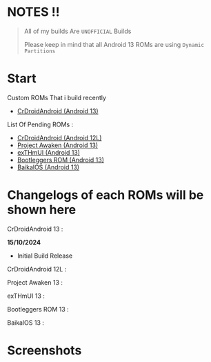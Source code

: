 # NOTES !!
> All of my builds Are `UNOFFICIAL` Builds
>
> Please keep in mind that all Android 13 ROMs are using `Dynamic Partitions`

# Start
Custom ROMs That i build recently
- [CrDroidAndroid (Android 13)](https://github.com/imnathanzero/nath/releases/tag/crot-1)

List Of Pending ROMs :
- [CrDroidAndroid (Android 12L)](https://github.com/crdroidandroid/android/tree/12.1)
- [Project Awaken (Android 13)](https://github.com/Project-Awaken/android_manifest/tree/triton)
- [exTHmUI (Android 13)](https://github.com/exTHmUI/android)
- [Bootleggers ROM (Android 13)](https://github.com/BootleggersROM/manifest)
- [BaikalOS (Android 13)](https://github.com/baikalos/android)


# **Changelogs of each ROMs will be shown here**

CrDroidAndroid 13 :

**15/10/2024**
- Initial Build Release

CrDroidAndroid 12L :


Project Awaken 13 :


exTHmUI 13 :


Bootleggers ROM 13 :


BaikalOS 13 :



# Screenshots
